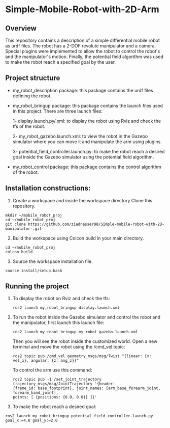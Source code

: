 # Simple-Mobile-Robot-with-2D-Arm
## Overview
This repository contains a description of a simple differential mobile robot as urdf files. The robot has a 2-DOF revolute manipulator and a camera. Special plugins were implemented to allow the robot to control the robot's and the manipulator's motion. Finally, the potential field algorithm was used to make the robot reach a specified goal by the user. 
## Project structure
- my_robot_description package: this package contains the urdf files defining the robot.
- my_robot_bringup package: this package contains the launch files used in this project. There are three launch files:
  
  1- display.launch.py/.xml: to display the robot using Rviz and check the tfs of the robot.
  
  2- my_robot_gazebo.launch.xml: to view the robot in the Gazebo simulator where you can move it and manipulate the arm using plugins.
  
  3- potential_field_controller.launch.py: to make the robot reach a desired goal inside the Gazebo simulator using the potential field algorithm.
  
- my_robot_control package: this package contains the control algorithm of the robot.

## Installation constructions:
1. Create a workspace and inside the workspace directory Clone this repository.

```
mkdir ~/mobile_robot_proj
cd ~/mobile_robot_proj
git clone https://github.com/ziadnasser98/Simple-mobile-robot-with-2D-manipulator-.git
```
2. Build the workspace using Colcon build in your main directory.

```
cd ~/mobile_robot_proj
colcon build 
```
3. Source the workspace installation file.
```
source install/setup.bash
```
## Running the project
1. To display the robot on Rviz and check the tfs:
   ```
   ros2 launch my_robot_bringup display.launch.xml
   ```
2. To run the robot inside the Gazebo simulator and control the robot and the manipulator, first launch this launch file:
   ```
   ros2 launch my_robot_bringup my_robot_gazebo.launch.xml
   ```
   Then you will see the robot inside the customized world. Open a new terminal and move the robot using the /cmd_vel topic:
   ```
   ros2 topic pub /cmd_vel geometry_msgs/msg/Twist "{linear: {x: vel_x}, angular: {z: ang_z}}"
   ```
   To control the arm use this command:
   ```
   ros2 topic pub -1 /set_joint_trajectory trajectory_msgs/msg/JointTrajectory '{header:
   {frame_id: base_footprint}, joint_names: [arm_base_forearm_joint, forearm_hand_joint],
   points: [ {positions: {0.0, 0.0}} ]}'
   ```
3. To make the robot reach a desired goal:

```   
ros2 launch my_robot_bringup potential_field_controller.launch.py goal_x:=4.0 goal_y:=2.0
```

